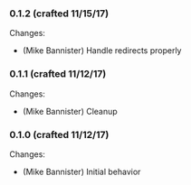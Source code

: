 ### 0.1.2 (crafted 11/15/17)

Changes:

  * (Mike Bannister) Handle redirects properly

### 0.1.1 (crafted 11/12/17)

Changes:

  * (Mike Bannister) Cleanup

### 0.1.0 (crafted 11/12/17)

Changes:

  * (Mike Bannister) Initial behavior
